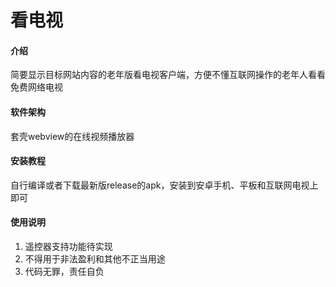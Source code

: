 # 看电视

#### 介绍
简要显示目标网站内容的老年版看电视客户端，方便不懂互联网操作的老年人看看免费网络电视

#### 软件架构
套壳webview的在线视频播放器

#### 安装教程
自行编译或者下载最新版release的apk，安装到安卓手机、平板和互联网电视上即可

#### 使用说明
1.  遥控器支持功能待实现
2.  不得用于非法盈利和其他不正当用途
3.  代码无罪，责任自负
